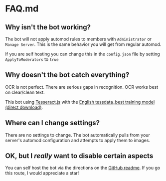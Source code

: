 # FAQ.md

## Why isn't the bot working?

The bot will not apply automod rules to members with `Administrator` or `Manage Server`. This is the same behavior you will get from regular automod.

If you are self hosting you can change this in the `config.json` file by setting `ApplyToModerators` to `true`

## Why doesn't the bot catch everything?

OCR is not perfect. There are serious gaps in recognition. OCR works best on clear/clean text.

This bot using [Tesseract.js](<https://github.com/naptha/tesseract.js>) with the [English tessdata_best training model (direct download)](https://github.com/tesseract-ocr/tessdata_best/raw/main/eng.traineddata).

## Where can I change settings?

There are no settings to change. The bot automatically pulls from your server's automod configuration and attempts to apply them to images.

## OK, but I *really* want to disable certain aspects

You can self host the bot via the directions on the [GitHub readme](https://github.com/SomeAspy/AOCR). If you go this route, I would appreciate a star!
